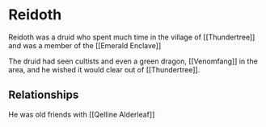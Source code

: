 # Reidoth
Reidoth was a druid who spent much time in the village of [[Thundertree]] and was a member of the [[Emerald Enclave]]

The druid had seen cultists and even a green dragon, [[Venomfang]] in the area, and he wished it would clear out of [[Thundertree]].

## Relationships
He was old friends with [[Qelline Alderleaf]]